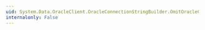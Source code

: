```yaml
---
uid: System.Data.OracleClient.OracleConnectionStringBuilder.OmitOracleConnectionName
internalonly: False
---
```

